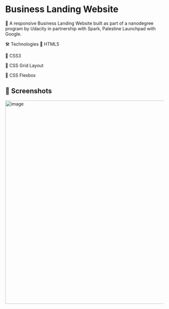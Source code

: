 # Business Landing Website

🚀 A responsive Business Landing Website built as part of a nanodegree program by Udacity in partnership with Spark, Palestine Launchpad with Google.

🛠️ Technologies
🔹 HTML5

🔹 CSS3

🔹 CSS Grid Layout

🔹 CSS Flexbox
## 📸 Screenshots

<img width="1353" height="645" alt="image" src="https://github.com/user-attachments/assets/86a0c607-0d58-4ccf-a365-7714f67ce173" />
